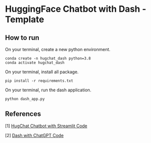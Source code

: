 # HuggingFace Chatbot with Dash - Template

## How to run
On your terminal, create a new python environment.
```
conda create -n hugchat_dash python=3.8
conda activate hugchat_dash
```

On your terminal, install all package.
```
pip install -r requirements.txt
```

On your terminal, run the dash application.
```
python dash_app.py
```

## References
[1] [HugChat Chatbot with Streamlit Code](https://github.com/dataprofessor/hugchat/blob/master/app_v3.py)

[2] [Dash with ChatGPT Code](https://github.com/plotly/dash-sample-apps/blob/main/apps/dash-gpt3-chatbot/app.py)

